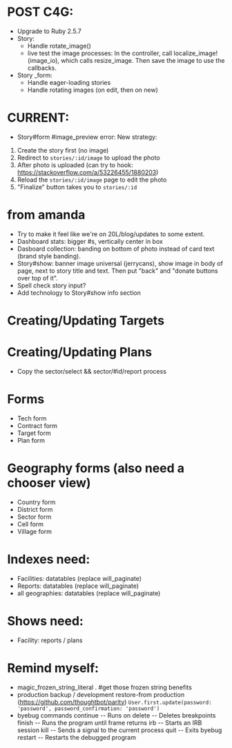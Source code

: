 # POST C4G:
* Upgrade to Ruby 2.5.7
* Story:
  - Handle rotate_image()
  - live test the image processes: In the controller, call localize_image!(image_io), which calls resize_image. Then save the image to use the callbacks.
* Story _form:
  - Handle eager-loading stories
  - Handle rotating images (on edit, then on new)

# CURRENT:
- Story#form #image_preview error:
New strategy:
1. Create the story first (no image)
2. Redirect to `stories/:id/image` to upload the photo
3. After photo is uploaded (can try to hook: https://stackoverflow.com/a/53226455/1880203)
4. Reload the `stories/:id/image` page to edit the photo
5. "Finalize" button takes you to `stories/:id`

# from amanda
* Try to make it feel like we're on 20L/blog/updates to some extent.
* Dashboard stats: bigger #s, vertically center in box
* Dasboard collection: banding on bottom of photo instead of card text (brand style banding).
* Story#show: banner image universal (jerrycans), show image in body of page, next to story title and text. Then put "back" and "donate buttons over top of it".
* Spell check story input?
* Add technology to Story#show info section

# Creating/Updating Targets

# Creating/Updating Plans
* Copy the sector/select && sector/#id/report process

# Forms
- Tech form
- Contract form
- Target form
- Plan form

# Geography forms (also need a chooser view)
- Country form
- District form
- Sector form
- Cell form
- Village form

# Indexes need:
- Facilities: datatables (replace will_paginate)
- Reports: datatables (replace will_paginate)
- all geographies: datatables (replace will_paginate)

# Shows need:
- Facility: reports / plans

# Remind myself:
* magic_frozen_string_literal . #get those frozen string benefits
* production backup / development restore-from production (https://github.com/thoughtbot/parity)
  `User.first.update(password: 'password', password_confirmation: 'password')`
* byebug commands
    continue   -- Runs on
    delete     -- Deletes breakpoints
    finish     -- Runs the program until frame returns
    irb        -- Starts an IRB session
    kill       -- Sends a signal to the current process
    quit       -- Exits byebug
    restart    -- Restarts the debugged program
